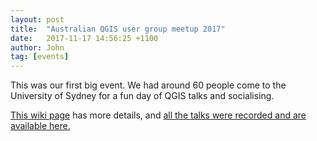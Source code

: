 ```yaml
---
layout: post
title:  "Australian QGIS user group meetup 2017"
date:   2017-11-17 14:56:25 +1100
author: John
tag: [events]
---
```


This was our first big event. We had around 60 people come to the University of Sydney for a fun day of QGIS talks and socialising.

[This wiki page](https://github.com/qgisau/meetups/wiki/Australian-QGIS-user-group-meetup-2017) has more details, and [all the talks were recorded and are available here.](https://www.youtube.com/playlist?list=PLQbaw-XC9jWFsTbZlIyoYLGsE4iZEUjFM)
